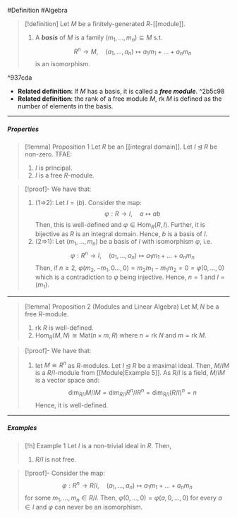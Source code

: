 #Definition #Algebra

> [!definition]
> Let $M$ be a finitely-generated $R$-[[module]]. 
> 1. A ***basis*** of $M$ is a family $(m_{1},\dots,m_{n})\subseteq M$ s.t. $$R^n\to M,\quad (a_{1},\dots,a_{n})\mapsto a_{1}m_{1}+\dots+a_{n}m_{n}$$is an isomorphism.

^937cda

- **Related definition**: If $M$ has a basis, it is called a ***free module***. ^2b5c98
- **Related definition**: the rank of a free module $M$, $\text{rk }M$ is defined as the number of elements in the basis. 

---
##### Properties
> [!lemma] Proposition 1
> Let $R$ be an [[integral domain]]. Let $I\unlhd R$ be non-zero. TFAE:
> 1. $I$ is principal.
> 2. $I$ is a free $R$-module.

> [!proof]-
> We have that:
> 1. (1=>2): Let $I=(b)$. Consider the map: $$\varphi:R\to I,\quad a\mapsto ab$$Then, this is well-defined and $\varphi\in \text{Hom}_{R}(R,I)$. Further, it is bijective as $R$ is an integral domain. Hence, $b$ is a basis of $I$. 
> 2. (2=>1): Let $(m_{1},\dots,m_{n})$ be a basis of $I$ with isomorphism $\varphi$, i.e. $$\varphi:R^{n}\to I,\quad (a_{1},\dots,a_{n})\mapsto a_{1}m_{1}+\dots+a_{n}m_{n}$$Then, if $n\geq 2$, $\varphi(m_{2},-m_{1}, 0\dots,0)=m_{2}m_{1}-m_{1}m_{2}=0=\varphi(0,\dots,0)$ which is a contradiction to $\varphi$ being injective. Hence, $n=1$ and $I=(m_{1})$.
---
> [!lemma] Proposition 2 (Modules and Linear Algebra)
> Let $M,N$ be a free $R$-module. 
> 1. $\text{rk }R$ is well-defined.
> 2. $\text{Hom}_{R}(M,N)\cong \text{Mat}(n\times m,R)$ where $n=\text{rk }N$ and $m=\text{rk }M$.

> [!proof]-
> We have that:
> 1. let $M\cong R^n$ as $R$-modules. Let $I\unlhd R$ be a maximal ideal. Then, $M / IM$ is a $R / I$-module from [[Module|Example 5]]. As $R / I$ is a field, $M / IM$ is a vector space and: $$\text{dim}_{R / I}M / IM=\text{dim}_{R / I} R^n / IR^n=\text{dim}_{R / I}(R / I)^n=n$$Hence, it is well-defined. 
---
##### Examples
> [!h] Example 1 
> Let $I$ is a non-trivial ideal in $R$. Then,
> 1. $R / I$ is not free. 

> [!proof]-
> Consider the map: $$\varphi:R^n \to R / I,\quad (a_{1},\dots,a_{n})\mapsto a_{1}m_{1}+\dots+a_{n}m_{n}$$for some $m_{1},\dots,m_{n}\in R / I$. Then, $\varphi(0,\dots,0)=\varphi(a,0,\dots,0)$ for every $a\in I$ and $\varphi$ can never be an isomorphism.
